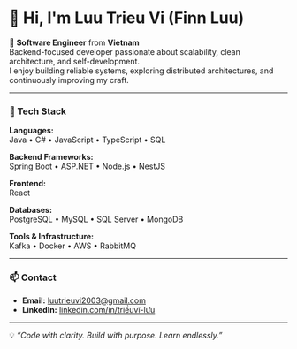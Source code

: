 # 👋 Hi, I'm Luu Trieu Vi (Finn Luu)

🎯 **Software Engineer** from **Vietnam**  
Backend-focused developer passionate about scalability, clean architecture, and self-development.  
I enjoy building reliable systems, exploring distributed architectures, and continuously improving my craft.

---

### 🧠 Tech Stack

**Languages:**  
Java • C# • JavaScript • TypeScript • SQL  

**Backend Frameworks:**  
Spring Boot • ASP.NET • Node.js • NestJS  

**Frontend:**  
React  

**Databases:**  
PostgreSQL • MySQL • SQL Server • MongoDB

**Tools & Infrastructure:**  
Kafka • Docker • AWS • RabbitMQ

---

### 📫 Contact

- **Email:** [luutrieuvi2003@gmail.com](mailto:luutrieuvi2003@gmail.com)  
- **LinkedIn:** [linkedin.com/in/triềuvĩ-lưu](https://www.linkedin.com/in/tri%E1%BB%81u-v%C4%A9-l%C6%B0u-a151782a2/)

---

💡 *“Code with clarity. Build with purpose. Learn endlessly.”*
